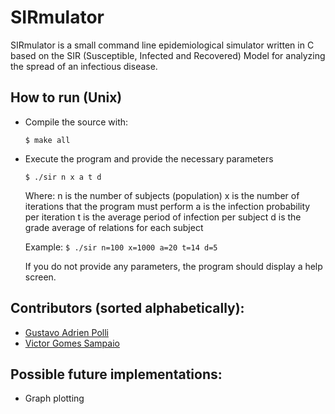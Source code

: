 # SIRmulator

SIRmulator is a small command line epidemiological simulator written in C based on the SIR (Susceptible, Infected and Recovered) Model for analyzing the spread of an infectious disease.

## How to run (Unix)

- Compile the source with:

  `$ make all`

- Execute the program and provide the necessary parameters

  `$ ./sir n x a t d`
  
  Where:
  n is the number of subjects (population)
  x is the number of iterations that the program must perform
  a is the infection probability per iteration
  t is the average period of infection per subject
  d is the grade average of relations for each subject
  
  Example:
  `$ ./sir n=100 x=1000 a=20 t=14 d=5`
  
  If you do not provide any parameters, the program should display a help screen.

## Contributors (sorted alphabetically):

- [Gustavo Adrien Polli](https://github.com/gapolli)
- [Victor Gomes Sampaio](https://github.com/VictorGom3s)

## Possible future implementations:
- Graph plotting
